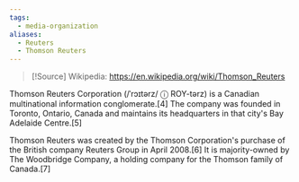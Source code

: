 ```yaml
---
tags:
  - media-organization
aliases:
  - Reuters
  - Thomson Reuters
---
```

>[!Source]
>Wikipedia: https://en.wikipedia.org/wiki/Thomson_Reuters


Thomson Reuters Corporation (/ˈrɔɪtərz/ ⓘ ROY-tərz) is a Canadian multinational information conglomerate.[4] The company was founded in Toronto, Ontario, Canada and maintains its headquarters in that city's Bay Adelaide Centre.[5]

Thomson Reuters was created by the Thomson Corporation's purchase of the British company Reuters Group in April 2008.[6] It is majority-owned by The Woodbridge Company, a holding company for the Thomson family of Canada.[7] 